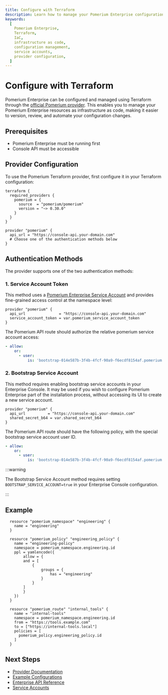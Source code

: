 ```yaml
---
title: Configure with Terraform
description: Learn how to manage your Pomerium Enterprise configuration using Terraform, including authentication setup, resource management, and deployment examples.
keywords:
  [
    Pomerium Enterprise,
    Terraform,
    IaC,
    infrastructure as code,
    configuration management,
    service accounts,
    provider configuration,
  ]
---
```


# Configure with Terraform

Pomerium Enterprise can be configured and managed using Terraform through the [official Pomerium provider](https://registry.terraform.io/providers/pomerium/pomerium/latest/docs). This enables you to manage your Pomerium Enterprise resources as infrastructure as code, making it easier to version, review, and automate your configuration changes.

## Prerequisites

- Pomerium Enterprise must be running first
- Console API must be accessible

## Provider Configuration

To use the Pomerium Terraform provider, first configure it in your Terraform configuration:

```hcl
terraform {
  required_providers {
    pomerium = {
      source  = "pomerium/pomerium"
      version = "~> 0.30.0"
    }
  }
}

provider "pomerium" {
  api_url = "https://console-api.your-domain.com"
  # Choose one of the authentication methods below
}
```

## Authentication Methods

The provider supports one of the two authentication methods:

### 1. Service Account Token

This method uses a [Pomerium Enterprise Service Account](/docs/capabilities/service-accounts) and provides fine-grained access control at the namespace level:

```hcl
provider "pomerium" {
  api_url               = "https://console-api.your-domain.com"
  service_account_token = var.pomerium_service_account_token
}
```

The Pomerium API route should authorize the relative pomerium service account access:

```yaml
- allow:
    or:
      - user:
          is: 'bootstrap-014e587b-3f4b-4fcf-90a9-f6ecdf8154af.pomerium'
```

### 2. Bootstrap Service Account

This method requires enabling bootstrap service accounts in your Enterprise Console. It may be used if you wish to configure Pomerium Enterprise part of the installation process, without accessing its UI to create a new service account.

```hcl
provider "pomerium" {
  api_url          = "https://console-api.your-domain.com"
  shared_secret_b64 = var.shared_secret_b64
}
```

The Pomerium API route should have the following policy, with the special bootstrap service account user ID.

```yaml
- allow:
    or:
      - user:
          is: 'bootstrap-014e587b-3f4b-4fcf-90a9-f6ecdf8154af.pomerium'
```

:::warning

The Bootstrap Service Account method requires setting `BOOTSTRAP_SERVICE_ACCOUNT=true` in your Enterprise Console configuration.

:::

## Example

```hcl
  resource "pomerium_namespace" "engineering" {
    name = "engineering"
  }

  resource "pomerium_policy" "engineering_policy" {
    name = "engineering-policy"
    namespace = pomerium_namespace.engineering.id
    ppl = yamlencode({
        allow = {
        and = [
            {
                groups = {
                    has = "engineering"
                }
            }
        ]
        }
    })
  }

  resource "pomerium_route" "internal_tools" {
    name = "internal-tools"
    namespace = pomerium_namespace.engineering.id
    from = "https://tools.example.com"
    to = ["https://internal-tools.local"]
    policies = [
      pomerium_policy.engineering_policy.id
    ]
  }
```

## Next Steps

- [Provider Documentation](https://registry.terraform.io/providers/pomerium/pomerium/latest/docs)
- [Example Configurations](https://github.com/pomerium/enterprise-terraform-provider/tree/main/example)
- [Enterprise API Reference](/docs/internals/management-api-enterprise)
- [Service Accounts](/docs/capabilities/service-accounts)
